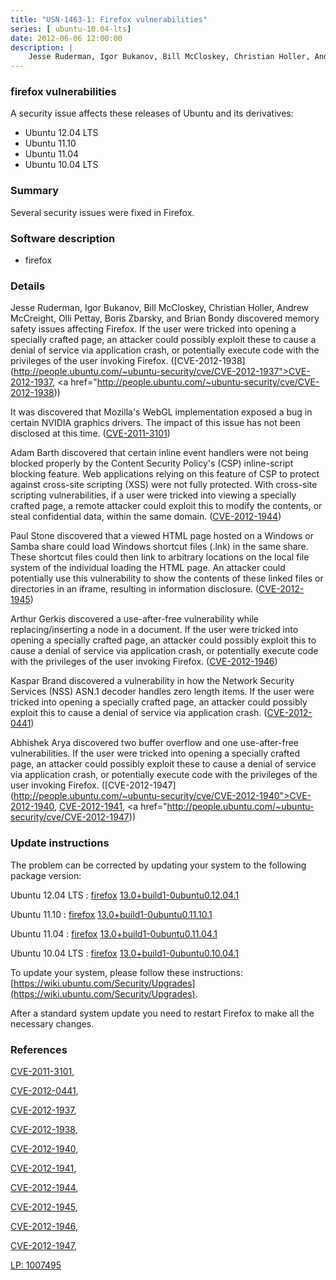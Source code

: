 ```yaml
---
title: "USN-1463-1: Firefox vulnerabilities"
series: [ ubuntu-10.04-lts]
date: 2012-06-06 12:00:00
description: |
    Jesse Ruderman, Igor Bukanov, Bill McCloskey, Christian Holler, Andrew McCreight, Olli Pettay, Boris Zbarsky, and Brian Bondy discovered memory safety issues affecting Firefox. If the user were tricked into opening a specially crafted page, an attacker could possibly exploit these to cause a denial of service via application crash, or potentially execute code with the privileges of the user invoking Firefox. ([CVE-2012-1938](http://people.ubuntu.com/~ubuntu-security/cve/CVE-2012-1937">CVE-2012-1937</a>, <a href="http://people.ubuntu.com/~ubuntu-security/cve/CVE-2012-1938))
--- 
```

 
 


### firefox vulnerabilities

A security issue affects these releases of Ubuntu and its derivatives:

* Ubuntu 12.04 LTS
* Ubuntu 11.10
* Ubuntu 11.04
* Ubuntu 10.04 LTS

### Summary

Several security issues were fixed in Firefox. 

### Software description

* firefox 

### Details

Jesse Ruderman, Igor Bukanov, Bill McCloskey, Christian Holler, Andrew McCreight, Olli Pettay, Boris Zbarsky, and Brian Bondy discovered memory safety issues affecting Firefox. If the user were tricked into opening a specially crafted page, an attacker could possibly exploit these to cause a denial of service via application crash, or potentially execute code with the privileges of the user invoking Firefox. ([CVE-2012-1938](http://people.ubuntu.com/~ubuntu-security/cve/CVE-2012-1937">CVE-2012-1937</a>, <a href="http://people.ubuntu.com/~ubuntu-security/cve/CVE-2012-1938))

It was discovered that Mozilla&#39;s WebGL implementation exposed a bug in certain NVIDIA graphics drivers. The impact of this issue has not been disclosed at this time. ([CVE-2011-3101](http://people.ubuntu.com/~ubuntu-security/cve/CVE-2011-3101))

Adam Barth discovered that certain inline event handlers were not being blocked properly by the Content Security Policy&#39;s (CSP) inline-script blocking feature. Web applications relying on this feature of CSP to protect against cross-site scripting (XSS) were not fully protected. With cross-site scripting vulnerabilities, if a user were tricked into viewing a specially crafted page, a remote attacker could exploit this to modify the contents, or steal confidential data, within the same domain. ([CVE-2012-1944](http://people.ubuntu.com/~ubuntu-security/cve/CVE-2012-1944))

Paul Stone discovered that a viewed HTML page hosted on a Windows or Samba share could load Windows shortcut files (.lnk) in the same share. These shortcut files could then link to arbitrary locations on the local file system of the individual loading the HTML page. An attacker could potentially use this vulnerability to show the contents of these linked files or directories in an iframe, resulting in information disclosure. ([CVE-2012-1945](http://people.ubuntu.com/~ubuntu-security/cve/CVE-2012-1945))

Arthur Gerkis discovered a use-after-free vulnerability while replacing/inserting a node in a document. If the user were tricked into opening a specially crafted page, an attacker could possibly exploit this to cause a denial of service via application crash, or potentially execute code with the privileges of the user invoking Firefox. ([CVE-2012-1946](http://people.ubuntu.com/~ubuntu-security/cve/CVE-2012-1946))

Kaspar Brand discovered a vulnerability in how the Network Security Services (NSS) ASN.1 decoder handles zero length items. If the user were tricked into opening a specially crafted page, an attacker could possibly exploit this to cause a denial of service via application crash. ([CVE-2012-0441](http://people.ubuntu.com/~ubuntu-security/cve/CVE-2012-0441))

Abhishek Arya discovered two buffer overflow and one use-after-free vulnerabilities. If the user were tricked into opening a specially crafted page, an attacker could possibly exploit these to cause a denial of service via application crash, or potentially execute code with the privileges of the user invoking Firefox. ([CVE-2012-1947](http://people.ubuntu.com/~ubuntu-security/cve/CVE-2012-1940">CVE-2012-1940</a>, <a href="http://people.ubuntu.com/~ubuntu-security/cve/CVE-2012-1941">CVE-2012-1941</a>, <a href="http://people.ubuntu.com/~ubuntu-security/cve/CVE-2012-1947)) 

### Update instructions

The problem can be corrected by updating your system to the following package version:

Ubuntu 12.04 LTS
 : [firefox](https://launchpad.net/ubuntu/+source/firefox) <span> [13.0+build1-0ubuntu0.12.04.1](https://launchpad.net/ubuntu/+source/firefox/13.0+build1-0ubuntu0.12.04.1) </span> 

Ubuntu 11.10
 : [firefox](https://launchpad.net/ubuntu/+source/firefox) <span> [13.0+build1-0ubuntu0.11.10.1](https://launchpad.net/ubuntu/+source/firefox/13.0+build1-0ubuntu0.11.10.1) </span> 

Ubuntu 11.04
 : [firefox](https://launchpad.net/ubuntu/+source/firefox) <span> [13.0+build1-0ubuntu0.11.04.1](https://launchpad.net/ubuntu/+source/firefox/13.0+build1-0ubuntu0.11.04.1) </span> 

Ubuntu 10.04 LTS
 : [firefox](https://launchpad.net/ubuntu/+source/firefox) <span> [13.0+build1-0ubuntu0.10.04.1](https://launchpad.net/ubuntu/+source/firefox/13.0+build1-0ubuntu0.10.04.1) </span> 

To update your system, please follow these instructions: [https://wiki.ubuntu.com/Security/Upgrades](https://wiki.ubuntu.com/Security/Upgrades).

After a standard system update you need to restart Firefox to make all the necessary changes. 

### References

 
 [CVE-2011-3101](http://people.ubuntu.com/~ubuntu-security/cve/CVE-2011-3101), 

 [CVE-2012-0441](http://people.ubuntu.com/~ubuntu-security/cve/CVE-2012-0441), 

 [CVE-2012-1937](http://people.ubuntu.com/~ubuntu-security/cve/CVE-2012-1937), 

 [CVE-2012-1938](http://people.ubuntu.com/~ubuntu-security/cve/CVE-2012-1938), 

 [CVE-2012-1940](http://people.ubuntu.com/~ubuntu-security/cve/CVE-2012-1940), 

 [CVE-2012-1941](http://people.ubuntu.com/~ubuntu-security/cve/CVE-2012-1941), 

 [CVE-2012-1944](http://people.ubuntu.com/~ubuntu-security/cve/CVE-2012-1944), 

 [CVE-2012-1945](http://people.ubuntu.com/~ubuntu-security/cve/CVE-2012-1945), 

 [CVE-2012-1946](http://people.ubuntu.com/~ubuntu-security/cve/CVE-2012-1946), 

 [CVE-2012-1947](http://people.ubuntu.com/~ubuntu-security/cve/CVE-2012-1947), 

 [LP: 1007495](https://launchpad.net/bugs/1007495)
 

